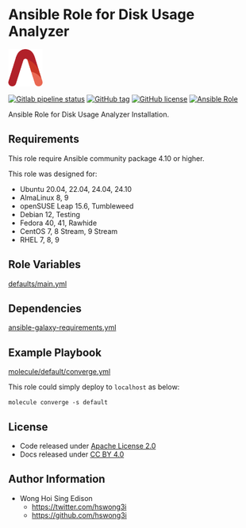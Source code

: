 # Ansible Role for Disk Usage Analyzer

<a href="https://alvistack.com" title="AlviStack" target="_blank"><img src="/alvistack.svg" height="75" alt="AlviStack"></a>

[![Gitlab pipeline status](https://img.shields.io/gitlab/pipeline/alvistack/ansible-role-baobab/master)](https://gitlab.com/alvistack/ansible-role-baobab/-/pipelines)
[![GitHub tag](https://img.shields.io/github/tag/alvistack/ansible-role-baobab.svg)](https://github.com/alvistack/ansible-role-baobab/tags)
[![GitHub license](https://img.shields.io/github/license/alvistack/ansible-role-baobab.svg)](https://github.com/alvistack/ansible-role-baobab/blob/master/LICENSE)
[![Ansible Role](https://img.shields.io/badge/galaxy-alvistack.baobab-blue.svg)](https://galaxy.ansible.com/alvistack/baobab)

Ansible Role for Disk Usage Analyzer Installation.

## Requirements

This role require Ansible community package 4.10 or higher.

This role was designed for:

- Ubuntu 20.04, 22.04, 24.04, 24.10
- AlmaLinux 8, 9
- openSUSE Leap 15.6, Tumbleweed
- Debian 12, Testing
- Fedora 40, 41, Rawhide
- CentOS 7, 8 Stream, 9 Stream
- RHEL 7, 8, 9

## Role Variables

[defaults/main.yml](defaults/main.yml)

## Dependencies

[ansible-galaxy-requirements.yml](ansible-galaxy-requirements.yml)

## Example Playbook

[molecule/default/converge.yml](molecule/default/converge.yml)

This role could simply deploy to `localhost` as below:

    molecule converge -s default

## License

- Code released under [Apache License 2.0](LICENSE)
- Docs released under [CC BY 4.0](http://creativecommons.org/licenses/by/4.0/)

## Author Information

- Wong Hoi Sing Edison
  - <https://twitter.com/hswong3i>
  - <https://github.com/hswong3i>
